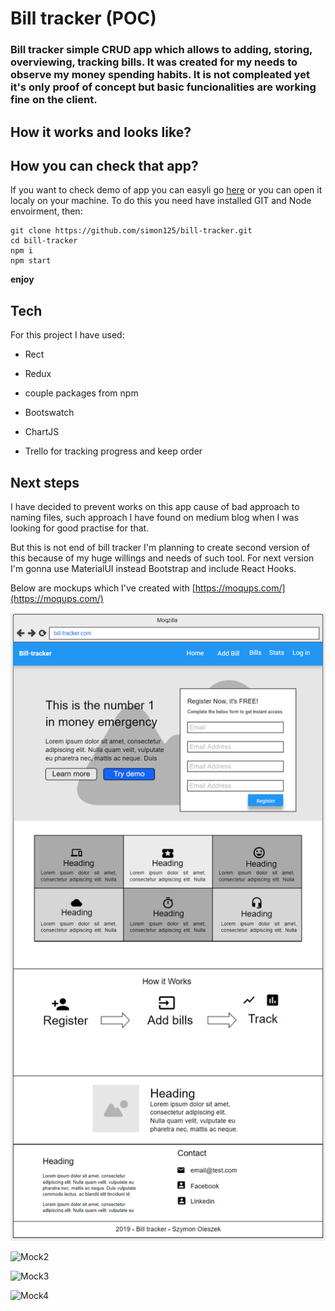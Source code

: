 # Bill tracker (POC)

### Bill tracker simple CRUD app which allows to adding, storing, overviewing, tracking bills. It was created for my needs to observe my money spending habits. It is not compleated yet it's only proof of concept but basic funcionalities are working fine on the client. 

## How it works and looks like? 




## How you can check that app?

If you want to check demo of app you can easyli go [here](http://bill-tracker.surge.sh) or you can open it localy on your machine. To do this you need have installed GIT and Node envoirment, then:

```
git clone https://github.com/simon125/bill-tracker.git
cd bill-tracker
npm i
npm start
```

**enjoy**

## Tech

For this project I have used:

- Rect
- Redux
- couple packages from npm
- Bootswatch
- ChartJS

- Trello for tracking progress and keep order


## Next steps

I have decided to prevent works on this app cause of bad approach to naming files,
such approach I have found on medium blog when I was looking for good practise for that.

But this is not end of bill tracker I'm planning to create second version of this because of my huge willings and needs of such tool. For next version I'm gonna use MaterialUI instead Bootstrap and include React Hooks.

Below are mockups which I've created with  [https://moqups.com/](https://moqups.com/)

![Mock1](https://github.com/simon125/bill-tracker/blob/master/src/mockups/home.png "Mock 1")

![Mock2](https://github.com/simon125/bill-tracker/tree/master/src/mockups/add-bill.png "Mock 2")

![Mock3](https://github.com/simon125/bill-tracker/tree/master/src/mockups/bills-list.png "Mock 3")

![Mock4](https://github.com/simon125/bill-tracker/tree/master/src/mockups/stats.png "Mock 4")

 
